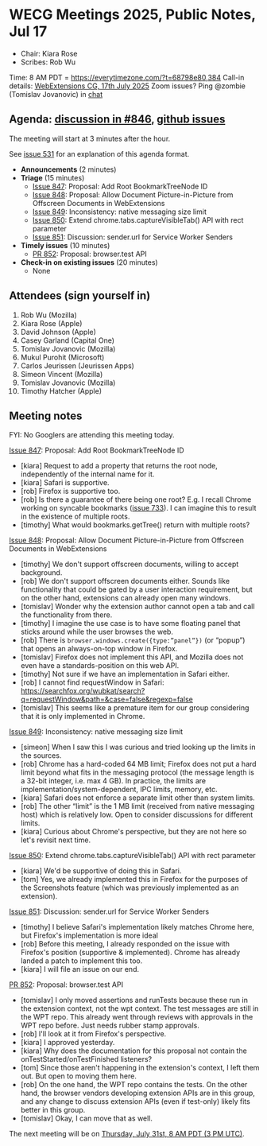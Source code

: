 # WECG Meetings 2025, Public Notes, Jul 17

 * Chair: Kiara Rose
 * Scribes: Rob Wu

Time: 8 AM PDT = https://everytimezone.com/?t=68798e80,384
Call-in details: [WebExtensions CG, 17th July 2025](https://www.w3.org/events/meetings/43e4fb8e-4736-445c-b051-2383ffeef033/20250731T080000/)
Zoom issues? Ping @zombie (Tomislav Jovanovic) in [chat](https://github.com/w3c/webextensions/blob/main/CONTRIBUTING.md#joining-chat)


## Agenda: [discussion in #846](https://github.com/w3c/webextensions/issues/846), [github issues](https://github.com/w3c/webextensions/issues)

The meeting will start at 3 minutes after the hour.

See [issue 531](https://github.com/w3c/webextensions/issues/531) for an explanation of this agenda format.

 * **Announcements** (2 minutes)
 * **Triage** (15 minutes)
   * [Issue 847](https://github.com/w3c/webextensions/issues/847): Proposal: Add Root BookmarkTreeNode ID
   * [Issue 848](https://github.com/w3c/webextensions/issues/848): Proposal: Allow Document Picture-in-Picture from Offscreen Documents in WebExtensions
   * [Issue 849](https://github.com/w3c/webextensions/issues/849): Inconsistency: native messaging size limit
   * [Issue 850](https://github.com/w3c/webextensions/issues/850): Extend chrome.tabs.captureVisibleTab() API with rect parameter
   * [Issue 851](https://github.com/w3c/webextensions/issues/851): Discussion: sender.url for Service Worker Senders
 * **Timely issues** (10 minutes)
   * [PR 852](https://github.com/w3c/webextensions/pull/852): Proposal: browser.test API
 * **Check-in on existing issues** (20 minutes)
   * None


## Attendees (sign yourself in)

 1. Rob Wu (Mozilla)
 2. Kiara Rose (Apple)
 3. David Johnson (Apple)
 4. Casey Garland (Capital One)
 5. Tomislav Jovanovic (Mozilla)
 6. Mukul Purohit (Microsoft)
 7. Carlos Jeurissen (Jeurissen Apps)
 8. Simeon Vincent (Mozilla)
 9. Tomislav Jovanovic (Mozilla)
 10. Timothy Hatcher (Apple)


## Meeting notes

FYI: No Googlers are attending this meeting today.

[Issue 847](https://github.com/w3c/webextensions/issues/847): Proposal: Add Root BookmarkTreeNode ID

 * [kiara] Request to add a property that returns the root node, independently of the internal name for it.
 * [kiara] Safari is supportive.
 * [rob] Firefox is supportive too.
 * [rob] Is there a guarantee of there being one root? E.g. I recall Chrome working on syncable bookmarks ([issue 733](https://github.com/w3c/webextensions/issues/733)). I can imagine this to result in the existence of multiple roots.
 * [timothy] What would bookmarks.getTree() return with multiple roots?

[Issue 848](https://github.com/w3c/webextensions/issues/848): Proposal: Allow Document Picture-in-Picture from Offscreen Documents in WebExtensions

 * [timothy] We don't support offscreen documents, willing to accept background.
 * [rob] We don't support offscreen documents either. Sounds like functionality that could be gated by a user interaction requirement, but on the other hand, extensions can already open many windows.
 * [tomislav] Wonder why the extension author cannot open a tab and call the functionality from there.
 * [timothy] I imagine the use case is to have some floating panel that sticks around while the user browses the web.
 * [rob] There is `browser.windows.create({type:”panel”})` (or “popup”) that opens an always-on-top window in Firefox.
 * [tomislav] Firefox does not implement this API, and Mozilla does not even have a standards-position on this web API.
 * [timothy] Not sure if we have an implementation in Safari either.
 * [rob] I cannot find requestWindow in Safari: https://searchfox.org/wubkat/search?q=requestWindow&path=&case=false&regexp=false
 * [tomislav] This seems like a premature item for our group considering that it is only implemented in Chrome.

[Issue 849](https://github.com/w3c/webextensions/issues/849): Inconsistency: native messaging size limit

 * [simeon] When I saw this I was curious and tried looking up the limits in the sources.
 * [rob] Chrome has a hard-coded 64 MB limit; Firefox does not put a hard limit beyond what fits in the messaging protocol (the message length is a 32-bit integer, i.e. max 4 GB). In practice, the limits are implementation/system-dependent, IPC limits, memory, etc.
 * [kiara] Safari does not enforce a separate limit other than system limits.
 * [rob] The other “limit” is the 1 MB limit (received from native messaging host) which is relatively low. Open to consider discussions for different limits.
 * [kiara] Curious about Chrome's perspective, but they are not here so let's revisit next time.

[Issue 850](https://github.com/w3c/webextensions/issues/850): Extend chrome.tabs.captureVisibleTab() API with rect parameter

 * [kiara] We'd be supportive of doing this in Safari.
 * [tom] Yes, we already implemented this in Firefox for the purposes of the Screenshots feature (which was previously implemented as an extension).

[Issue 851](https://github.com/w3c/webextensions/issues/851): Discussion: sender.url for Service Worker Senders

 * [timothy] I believe Safari's implementation likely matches Chrome here, but Firefox's implementation is more ideal
 * [rob] Before this meeting, I already responded on the issue with Firefox's position (supportive & implemented). Chrome has already landed a patch to implement this too.
 * [kiara] I will file an issue on our end.

[PR 852](https://github.com/w3c/webextensions/pull/852): Proposal: browser.test API

 * [tomislav] I only moved assertions and runTests because these run in the extension context, not the wpt context. The test messages are still in the WPT repo. This already went through reviews with approvals in the WPT repo before. Just needs rubber stamp approvals.
 * [rob] I'll look at it from Firefox's perspective.
 * [kiara] I approved yesterday.
 * [kiara] Why does the documentation for this proposal not contain the onTestStarted/onTestFinished listeners?
 * [tom] Since those aren't happening in the extension's context, I left them out. But open to moving them here.
 * [rob] On the one hand, the WPT repo contains the tests. On the other hand, the browser vendors developing extension APIs are in this group, and any change to discuss extension APIs (even if test-only) likely fits better in this group.
 * [tomislav] Okay, I can move that as well.

The next meeting will be on [Thursday, July 31st, 8 AM PDT (3 PM UTC)](https://everytimezone.com/?t=688c0380,384).
